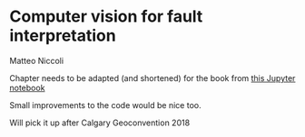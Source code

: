 # Computer vision for fault interpretation
     
Matteo Niccoli

Chapter needs to be adapted (and shortened) for the book from [this Jupyter notebook](http://nbviewer.jupyter.org/github/mycarta/faults/blob/master/fun_with_faults.ipynb)

Small improvements to the code would be nice too.

Will pick it up after Calgary Geoconvention 2018


